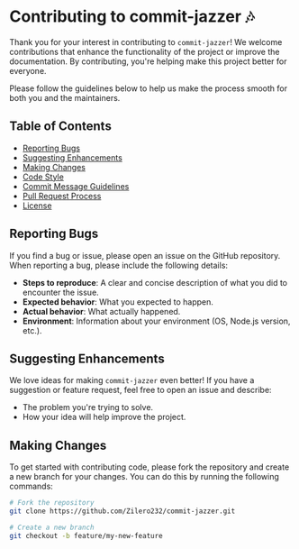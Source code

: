 # Contributing to commit-jazzer 🎶

Thank you for your interest in contributing to `commit-jazzer`! We welcome contributions that enhance the functionality of the project or improve the documentation. By contributing, you're helping make this project better for everyone.

Please follow the guidelines below to help us make the process smooth for both you and the maintainers.

## Table of Contents

- [Reporting Bugs](#reporting-bugs)
- [Suggesting Enhancements](#suggesting-enhancements)
- [Making Changes](#making-changes)
- [Code Style](#code-style)
- [Commit Message Guidelines](#commit-message-guidelines)
- [Pull Request Process](#pull-request-process)
- [License](#license)

## Reporting Bugs

If you find a bug or issue, please open an issue on the GitHub repository. When reporting a bug, please include the following details:

- **Steps to reproduce**: A clear and concise description of what you did to encounter the issue.
- **Expected behavior**: What you expected to happen.
- **Actual behavior**: What actually happened.
- **Environment**: Information about your environment (OS, Node.js version, etc.).

## Suggesting Enhancements

We love ideas for making `commit-jazzer` even better! If you have a suggestion or feature request, feel free to open an issue and describe:

- The problem you're trying to solve.
- How your idea will help improve the project.

## Making Changes

To get started with contributing code, please fork the repository and create a new branch for your changes. You can do this by running the following commands:

```bash
# Fork the repository
git clone https://github.com/Zilero232/commit-jazzer.git

# Create a new branch
git checkout -b feature/my-new-feature
```
